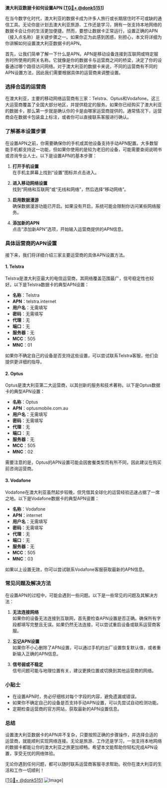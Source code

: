 **澳大利亚数据卡如何设置APN [[TG💪+ @donk5151](https://t.me/s/donk5151)]**

在当今数字化时代，澳大利亚的数据卡成为许多人旅行或长期居住时不可或缺的通信工具。无论你是计划去澳大利亚旅游、工作还是学习，拥有一张支持本地网络的数据卡会让你的生活更加便捷。然而，要想让数据卡正常运行，设置正确的APN（接入点名称）是关键步骤之一。如果你正为此感到困惑，别担心，本文将详细为你讲解如何设置澳大利亚数据卡的APN。

首先，让我们简单了解一下什么是APN。APN是移动设备连接到互联网或特定服务时所使用的网关名称。它就像是你的数据卡与运营商之间的桥梁，决定了你的设备通过哪个路径访问网络。对于澳大利亚的数据卡来说，不同的运营商有不同的APN设置方法，因此我们需要根据具体的运营商来调整设置。

### **选择合适的运营商**

在澳大利亚，主要的移动网络运营商有三家：Telstra、Optus和Vodafone。这三大运营商覆盖了全国大部分地区，并提供稳定的服务。如果你已经购买了澳大利亚的数据卡，那么第一步就是确认你的卡是由哪家运营商提供的。通常情况下，运营商会在数据卡包装盒上标注，或者你可以直接联系客服进行确认。

### **了解基本设置步骤**

在设置APN之前，你需要确保你的手机或其他设备支持手动APN配置。大多数智能手机都支持这一功能，但如果你使用的是较为老旧的设备，可能需要查阅说明书或咨询专业人士。以下是设置APN的基本步骤：

1. **打开手机设置**  
   在手机主屏幕上找到“设置”图标并点击进入。

2. **进入移动网络设置**  
   找到“网络和互联网”或“无线和网络”，然后选择“移动网络”。

3. **启用数据漫游**  
   确保数据漫游功能已开启。如果没有开启，系统可能会限制你访问某些网络服务。

4. **添加新的APN**  
   点击“添加新APN”选项，开始输入运营商提供的APN信息。

### **具体运营商的APN设置**

接下来，我们将详细介绍三家主要运营商的具体APN设置方法。

#### **1. Telstra**
Telstra是澳大利亚最大的电信运营商，其网络覆盖范围最广，信号稳定性也较好。以下是Telstra数据卡的典型APN设置：

- **名称**：Telstra
- **APN**：telstra.internet
- **用户名**：无需填写
- **密码**：无需填写
- **代理**：无
- **端口**：无
- **服务器**：无
- **MCC**：505
- **MNC**：01

如果你不确定自己的设备是否支持这些设置，可以尝试联系Telstra客服，他们会提供更详细的指导。

#### **2. Optus**
Optus是澳大利亚第二大运营商，以其创新的服务和技术著称。以下是Optus数据卡的典型APN设置：

- **名称**：Optus
- **APN**：optusmobile.com.au
- **用户名**：无需填写
- **密码**：无需填写
- **代理**：无
- **端口**：无
- **服务器**：无
- **MCC**：505
- **MNC**：02

需要注意的是，Optus的APN设置可能会因套餐类型而有所不同，因此建议在购买前咨询运营商。

#### **3. Vodafone**
Vodafone在澳大利亚虽然起步较晚，但凭借其全球化的运营经验迅速占据了一席之地。以下是Vodafone数据卡的典型APN设置：

- **名称**：Vodafone
- **APN**：internet
- **用户名**：无需填写
- **密码**：无需填写
- **代理**：无
- **端口**：无
- **服务器**：无
- **MCC**：505
- **MNC**：03

如果以上设置无效，你可以尝试联系Vodafone客服获取最新的APN信息。

### **常见问题及解决方法**

在设置APN的过程中，可能会遇到一些问题。以下是一些常见的问题及其解决方法：

1. **无法连接网络**  
   如果你的设备无法连接到互联网，首先要检查APN设置是否正确。确保所有字段都填写完整且无误。如果仍然无法连接，可以尝试重启设备或联系运营商客服。

2. **忘记APN设置**  
   如果你不小心删除了APN设置，可以通过手机的出厂设置恢复默认值，或者重新输入正确的APN信息。

3. **信号弱或不稳定**  
   信号问题可能与地理位置有关，建议更换位置或切换到其他运营商的网络。

### **小贴士**

- 在设置APN时，务必仔细核对每个字段的内容，避免遗漏或错误。
- 如果你不确定自己的设备是否支持手动APN设置，可以先尝试自动检测功能。
- 定期检查运营商的官方网站，获取最新的APN设置信息。

### **总结**

设置澳大利亚数据卡的APN并不复杂，只要按照正确的步骤操作，并选择合适的运营商，就能顺利实现网络连接。无论是旅游、工作还是学习，一张支持本地网络的数据卡都能让你的澳大利亚之旅更加顺畅。希望本文能帮助你轻松完成APN设置，享受无忧的网络体验。

无论你遇到任何问题，都可以随时联系运营商客服寻求帮助。祝你在澳大利亚的生活和工作一切顺利！

[[TG💪+ @donk5151](https://t.me/s/donk5151) ![Image](https://i.postimg.cc/rwNCRYN7/Snipaste-2025-04-30-17-27-05.png)]